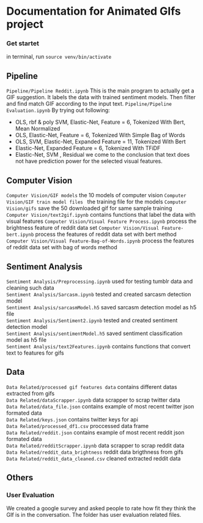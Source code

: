 # Documentation for Animated GIfs project 

### Get startet
in terminal, run `source venv/bin/activate` 
## Pipeline 
`Pipeline/Pipeline Reddit.ipynb`
This is the main program to actually get a GIF suggestion. 
It labels the data with trained sentiment models. 
Then filter and find match GIF according to the input text. 
`Pipeline/Pipeline Evaluation.ipynb`
By trying out following: 
- OLS, rbf & poly SVM, Elastic-Net, Feature = 6, Tokenized With Bert, Mean Normalized
- OLS, Elastic-Net, Feature = 6, Tokenized With Simple Bag of Words
- OLS, SVM, Elastic-Net, Expanded Feature = 11, Tokenized With Bert
- Elastic-Net, Expanded Feature = 6, Tokenized With TFiDF
- Elastic-Net, SVM , Residual
we come to the conclusion that text does not have prediction power for the selected visual features. 

## Computer Vision 
`Computer Vision/GIF models`
the 10 models of computer vision 
`Computer Vision/GIF train model files `
the training file for the models 
`Computer Vision/gifs`
save the 50 downloaded gif for same sample training  
`Computer Vision/text2gif.ipynb`
contains functions that label the data with visual features 
`Computer Vision/Visual Feature Process.ipynb`
process the brightness feature of reddit data set 
`Computer Vision/Visual Feature-bert.ipynb`
process the features of reddit data set with bert method  
`Computer Vision/Visual Feature-Bag-of-Words.ipynb`
process the features of reddit data set with bag of words method  

## Sentiment Analysis 
`Sentiment Analysis/Preprocessing.ipynb`
used for testing tumblr data and cleaning such data <br />
`Sentiment Analysis/Sarcasm.ipynb`
tested and created sarcasm detection model <br />
`Sentiment Analysis/sarcasmModel.h5` 
saved sarcasm detection model as h5 file <br />
`Sentiment Analysis/Sentiment2.ipynb`
tested and created sentiment detection model <br /> 
`Sentiment Analysis/sentimentModel.h5` 
saved sentiment classification model as h5 file <br /> 
`Sentiment Analysis/text2Features.ipynb`
contains functions that convert text to features for gifs <br />
## Data 
`Data Related/processed gif features data` 
contains different datas extracted from gifs <br />
`Data Related/dataScrapper.ipynb` 
data scrapper to scrap twitter data <br />
`Data Related/data_file.json` 
contains example of most recent twitter json formated data   <br />
`Data Related/keys.json` 
contains twitter keys for api <br />
`Data Related/processed_df1.csv` 
proccessed data frame <br />
`Data Related/reddit.json` 
contains example of most recent reddit json formated data  <br />
`Data Related/redditScrapper.ipynb` 
data scrapper to scrap reddit data<br />
`Data Related/reddit_data_brightness`
reddit data brigthness from gifs<br />
`Data Related/reddit_data_cleaned.csv` 
cleaned extracted reddit data<br />
## Others 
### User Evaluation 
We created a google survey and asked people to rate how fit they think the GIf is in the conversation. 
The folder has user evaluation related files. 
